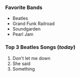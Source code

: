 ### Favorite Bands
* Beatles
* Grand Funk Railroad
* Soundgarden
* Pearl Jam

### Top 3 Beatles Songs (*__today__*)
1. Don't let me down
2. She said
3. Something
